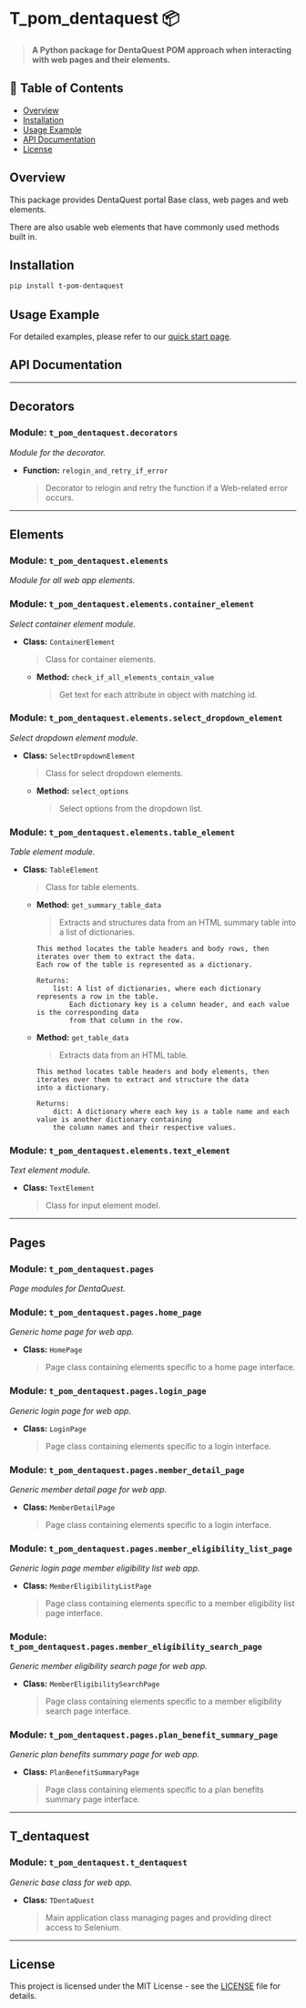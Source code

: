 # T_pom_dentaquest 📦

> **A Python package for DentaQuest POM approach
            when interacting with web pages and their elements.**

## 📑 Table of Contents
- [Overview](#overview)
- [Installation](#installation)
- [Usage Example](#usage-example)
- [API Documentation](#api-documentation)
- [License](#license)

## Overview
This package provides DentaQuest portal Base class, web pages and web elements.
            
There are also usable web elements that have commonly used methods built in.

## Installation
```bash
pip install t-pom-dentaquest
```

## Usage Example
For detailed examples, please refer to our
            [quick start page](https://www.notion.so/thoughtfulautomation/T-DentaQuest-14bf43a78fa480d0a974e4d6be1f763c).

### 
## API Documentation

---

## Decorators
### Module: `t_pom_dentaquest.decorators`

_Module for the decorator._

- **Function:** `relogin_and_retry_if_error`
  > Decorator to relogin and retry the function if a Web-related error occurs.

---

## Elements
### Module: `t_pom_dentaquest.elements`

_Module for all web app elements._

### Module: `t_pom_dentaquest.elements.container_element`

_Select container element module._

- **Class:** `ContainerElement`
  > Class for container elements.
  - **Method:** `check_if_all_elements_contain_value`
    > Get text for each attribute in object with matching id.
### Module: `t_pom_dentaquest.elements.select_dropdown_element`

_Select dropdown element module._

- **Class:** `SelectDropdownElement`
  > Class for select dropdown elements.
  - **Method:** `select_options`
    > Select options from the dropdown list.
### Module: `t_pom_dentaquest.elements.table_element`

_Table element module._

- **Class:** `TableElement`
  > Class for table elements.
  - **Method:** `get_summary_table_data`
    > Extracts and structures data from an HTML summary table into a list of dictionaries.

        This method locates the table headers and body rows, then iterates over them to extract the data.
        Each row of the table is represented as a dictionary.

        Returns:
            list: A list of dictionaries, where each dictionary represents a row in the table.
                Each dictionary key is a column header, and each value is the corresponding data
                from that column in the row.
        
  - **Method:** `get_table_data`
    > Extracts data from an HTML table.

        This method locates table headers and body elements, then iterates over them to extract and structure the data
        into a dictionary.

        Returns:
            dict: A dictionary where each key is a table name and each value is another dictionary containing
            the column names and their respective values.
        
### Module: `t_pom_dentaquest.elements.text_element`

_Text element module._

- **Class:** `TextElement`
  > Class for input element model.

---

## Pages
### Module: `t_pom_dentaquest.pages`

_Page modules for DentaQuest._

### Module: `t_pom_dentaquest.pages.home_page`

_Generic home page for web app._

- **Class:** `HomePage`
  > Page class containing elements specific to a home page interface.
### Module: `t_pom_dentaquest.pages.login_page`

_Generic login page for web app._

- **Class:** `LoginPage`
  > Page class containing elements specific to a login interface.
### Module: `t_pom_dentaquest.pages.member_detail_page`

_Generic member detail page for web app._

- **Class:** `MemberDetailPage`
  > Page class containing elements specific to a login interface.
### Module: `t_pom_dentaquest.pages.member_eligibility_list_page`

_Generic login page member eligibility list web app._

- **Class:** `MemberEligibilityListPage`
  > Page class containing elements specific to a member eligibility list page interface.
### Module: `t_pom_dentaquest.pages.member_eligibility_search_page`

_Generic member eligibility search page for web app._

- **Class:** `MemberEligibilitySearchPage`
  > Page class containing elements specific to a member eligibility search page interface.
### Module: `t_pom_dentaquest.pages.plan_benefit_summary_page`

_Generic plan benefits summary page for web app._

- **Class:** `PlanBenefitSummaryPage`
  > Page class containing elements specific to a plan benefits summary page interface.

---

## T_dentaquest
### Module: `t_pom_dentaquest.t_dentaquest`

_Generic base class for web app._

- **Class:** `TDentaQuest`
  > Main application class managing pages and providing direct access to Selenium.

---

## License
This project is licensed under the MIT License - see the [LICENSE](LICENSE) file for details.
